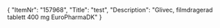 {
  "ItemNr": "157968",
  "Title": "test",
  "Description": "Glivec, filmdragerad tablett 400 mg EuroPharmaDK"
}